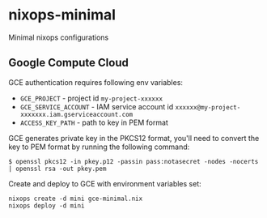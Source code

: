 # nixops-minimal

Minimal nixops configurations

## Google Compute Cloud

GCE authentication requires following env variables:

* `GCE_PROJECT` - project id `my-project-xxxxxx`
* `GCE_SERVICE_ACCOUNT` - IAM service account id `xxxxxx@my-project-xxxxxxx.iam.gserviceaccount.com`
* `ACCESS_KEY_PATH` - path to key in PEM format

GCE generates private key in the PKCS12 format, you'll need to convert the key to PEM format by running the following command:

```
$ openssl pkcs12 -in pkey.p12 -passin pass:notasecret -nodes -nocerts | openssl rsa -out pkey.pem
```

Create and deploy to GCE with environment variables set:

```
nixops create -d mini gce-minimal.nix
nixops deploy -d mini
```
